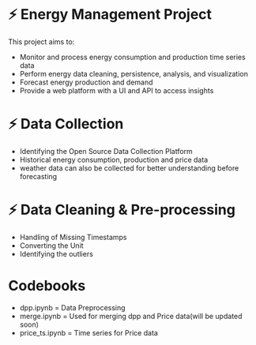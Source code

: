 # ⚡ Energy Management Project

This project aims to:

- Monitor and process energy consumption and production time series data
- Perform energy data cleaning, persistence, analysis, and visualization
- Forecast energy production and demand
- Provide a web platform with a UI and API to access insights

# ⚡ Data Collection

- Identifying the Open Source Data Collection Platform
- Historical energy consumption, production and price data
- weather data can also be collected for better understanding before forecasting

# ⚡ Data Cleaning & Pre-processing

- Handling of Missing Timestamps
- Converting the Unit
- Identifying the outliers


# Codebooks
- dpp.ipynb = Data Preprocessing
- merge.ipynb = Used for merging dpp and Price data(will be updated soon)
- price_ts.ipynb = Time series for Price data